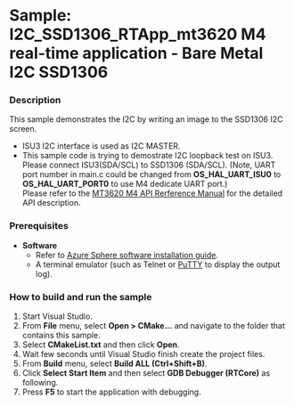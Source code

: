 # Sample: I2C_SSD1306_RTApp_mt3620 M4 real-time application - Bare Metal I2C SSD1306
### Description
This sample demonstrates the I2C by writing an image to the SSD1306 I2C screen.
- ISU3 I2C interface is used as I2C MASTER.
- This sample code is trying to demostrate I2C loopback test on ISU3. Please connect ISU3(SDA/SCL) to SSD1306 (SDA/SCL).
(Note, UART port number in main.c could be changed from **OS_HAL_UART_ISU0** to **OS_HAL_UART_PORT0** to use M4 dedicate UART port.)  
Please refer to the [MT3620 M4 API Rerference Manual](https://support.mediatek.com/AzureSphere/mt3620/M4_API_Reference_Manual) for the detailed API description.

### Prerequisites
* **Software**
    * Refer to [Azure Sphere software installation guide](https://docs.microsoft.com/en-ca/azure-sphere/install/overview).
    * A terminal emulator (such as Telnet or [PuTTY](https://www.chiark.greenend.org.uk/~sgtatham/putty/) to display the output log).

### How to build and run the sample
1. Start Visual Studio.  
2. From **File** menu, select **Open > CMake...** and navigate to the folder that contains this sample.  
3. Select **CMakeList.txt** and then click **Open**.  
4. Wait few seconds until Visual Studio finish create the project files.
5. From **Build** menu, select **Build ALL (Ctrl+Shift+B)**.  
6. Click **Select Start Item** and then select **GDB Debugger (RTCore)** as following.
7. Press **F5** to start the application with debugging.
